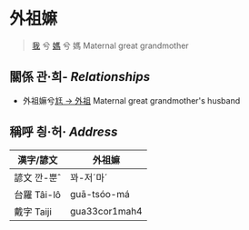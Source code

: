 # 外祖嫲
> [我](member1.md) 兮 [媽](member3.md) 兮 媽 Maternal great grandmother

## 關係 관·희- _Relationships_

- 外祖嫲兮[尪 → 外祖](member44.md) Maternal great grandmother's husband



## 稱呼 칑·허· _Address_

漢字/諺文 | 外祖嫲
--- | ---
諺文 깐-뿐ˆ | 꽈-저ˊ마ˊ
台羅 Tâi-lô | guā-tsóo-má
戴字 Taiji | gua33cor1mah4


